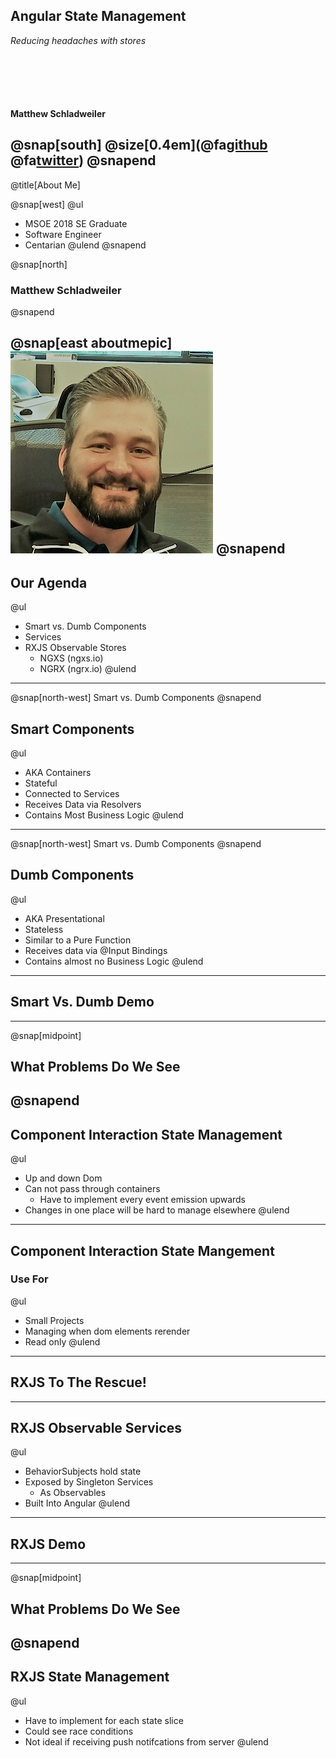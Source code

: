 ## Angular State Management

*Reducing headaches with stores*

<p style="margin-top: 100px; font-weight: bold;">Matthew Schladweiler</p>

@snap[south]
@size[0.4em](@fa[github](BlackbeardMatt)     @fa[twitter](BlackbeardMatt))
@snapend
---
@title[About Me]

@snap[west]
@ul[](false)
* MSOE 2018 SE Graduate
* Software Engineer
* Centarian
@ulend
@snapend

@snap[north]
### Matthew Schladweiler
@snapend

@snap[east aboutmepic]
![ProfilePic](assets/img/me.jpg)
@snapend
---
## Our Agenda

@ul
- Smart vs. Dumb Components
- Services
- RXJS Observable Stores
    - NGXS (ngxs.io)
    - NGRX (ngrx.io)
@ulend
---
@snap[north-west]
Smart vs. Dumb Components
@snapend

## Smart Components
@ul
- AKA Containers
- Stateful
- Connected to Services
- Receives Data via Resolvers
- Contains Most Business Logic
@ulend
---
@snap[north-west]
Smart vs. Dumb Components
@snapend

## Dumb Components
@ul
- AKA Presentational
- Stateless
- Similar to a Pure Function
- Receives data via @Input Bindings
- Contains almost no Business Logic
@ulend
---
## Smart Vs. Dumb Demo
---
@snap[midpoint]
## What Problems Do We See
@snapend
---
## Component Interaction State Management
@ul
- Up and down Dom
- Can not pass through containers
  - Have to implement every event emission upwards
- Changes in one place will be hard to manage elsewhere
@ulend
---
## Component Interaction State Mangement
### Use For
@ul
- Small Projects
- Managing when dom elements rerender
- Read only
@ulend
---
## RXJS To The Rescue!
---
## RXJS Observable Services
@ul
- BehaviorSubjects<T> hold state
- Exposed by Singleton Services
  - As Observables
- Built Into Angular
@ulend
---
## RXJS Demo
---
@snap[midpoint]
## What Problems Do We See
@snapend
---
## RXJS State Management
@ul
- Have to implement for each state slice
- Could see race conditions
- Not ideal if receiving push notifcations from server
@ulend